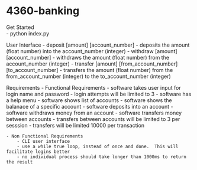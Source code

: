 # 4360-banking

Get Started    
    - python index.py 

User Interface
    - deposit [amount] [account_number] - deposits the amount (float number) into the account_number (integer)
    - withdraw [amount] [account_number] - withdraws the amount (float number) from the account_number (integer)
    - transfer [amount] [from_account_number] [to_account_number] - transfers the amount (float number) from the from_account_number (integer) to the to_account_number (integer)


Requirements
    - Functional Requirements
        - software takes user input for login name and password
        - login attempts will be limited to 3
        - software has a help menu
        - software shows list of accounts
        - software shows the balanace of a specific account
        - software deposits into an account
        - software withdraws money from an account
        - software transfers money between accounts
        - transfers between accounts will be limited to 3 per sesssion
        - transfers will be limited 10000 per transaction

    - Non Functional Requirements
        - CLI user interface
        - use a while true loop, instead of once and done.  This will facilitate logins better
        - no individual process should take longer than 1000ms to return the result
